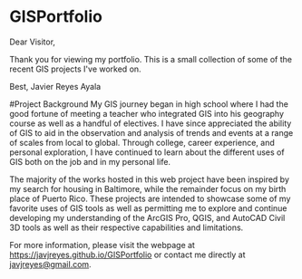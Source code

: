 # GISPortfolio
Dear Visitor,

Thank you for viewing my portfolio. This is a small collection of some of the recent GIS projects I've worked on.

Best,
Javier Reyes Ayala


#Project Background
My GIS journey began in high school where I had the good fortune of meeting a teacher who integrated GIS into his geography course as well as a handful of electives. I have since appreciated the ability of GIS to aid in the observation and analysis of trends and events at a range of scales from local to global. Through college, career experience, and personal exploration, I have continued to learn about the different uses of GIS both on the job and in my personal life. 

The majority of the works hosted in this web project have been inspired by my search for housing in Baltimore, while the remainder focus on my birth place of Puerto Rico. These projects are intended to showcase some of my favorite uses of GIS tools as well as permitting me to explore and continue developing my understanding of the ArcGIS Pro, QGIS, and AutoCAD Civil 3D tools as well as their respective capabilities and limitations.

For more information, please visit the webpage at https://javjreyes.github.io/GISPortfolio or contact me directly at javjreyes@gmail.com. 

